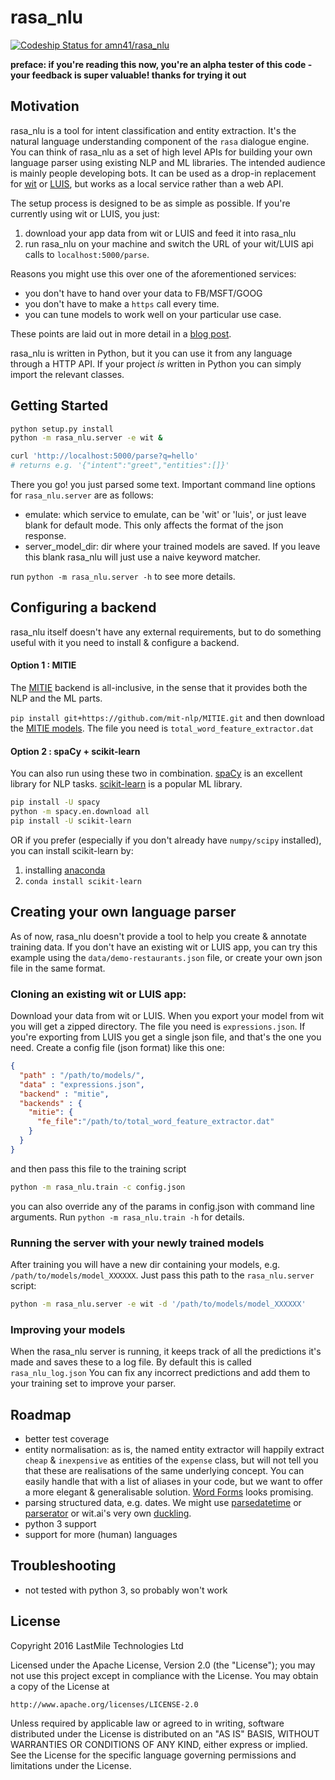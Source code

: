 # rasa_nlu
[ ![Codeship Status for amn41/rasa_nlu](https://app.codeship.com/projects/b06f6000-7444-0134-8053-76df66f7aa2d/status?branch=master)](https://app.codeship.com/projects/179147)

**preface: if you're reading this now, you're an alpha tester of this code - your feedback is super valuable! thanks for trying it out**

## Motivation

rasa_nlu is a tool for intent classification and entity extraction. It's the natural language understanding component of the `rasa` dialogue engine.
You can think of rasa_nlu as a set of high level APIs for building your own language parser using existing NLP and ML libraries.
The intended audience is mainly people developing bots. 
It can be used as a drop-in replacement for [wit](https://wit.ai) or [LUIS](https://luis.ai), but works as a local service rather than a web API. 

The setup process is designed to be as simple as possible. If you're currently using wit or LUIS, you just:
1. download your app data from wit or LUIS and feed it into rasa_nlu
2. run rasa_nlu on your machine and switch the URL of your wit/LUIS api calls to `localhost:5000/parse`.

Reasons you might use this over one of the aforementioned services: 
- you don't have to hand over your data to FB/MSFT/GOOG
- you don't have to make a `https` call every time.
- you can tune models to work well on your particular use case.

These points are laid out in more detail in a [blog post](https://medium.com/lastmile-conversations/do-it-yourself-nlp-for-bot-developers-2e2da2817f3d).

rasa_nlu is written in Python, but it you can use it from any language through a HTTP API. 
If your project *is* written in Python you can simply import the relevant classes.
 
## Getting Started
```bash
python setup.py install
python -m rasa_nlu.server -e wit &

curl 'http://localhost:5000/parse?q=hello'
# returns e.g. '{"intent":"greet","entities":[]}'
```

There you go! you just parsed some text. Important command line options for `rasa_nlu.server` are as follows:
- emulate: which service to emulate, can be 'wit' or 'luis', or just leave blank for default mode. This only affects the format of the json response.
- server_model_dir: dir where your trained models are saved. If you leave this blank rasa_nlu will just use a naive keyword matcher.

run `python -m rasa_nlu.server -h` to see more details.


## Configuring a backend
rasa_nlu itself doesn't have any external requirements, but to do something useful with it you need to install & configure a backend. 

#### Option 1 : MITIE
The [MITIE](https://github.com/mit-nlp/MITIE) backend is all-inclusive, in the sense that it provides both the NLP and the ML parts.

`pip install git+https://github.com/mit-nlp/MITIE.git`
and then download the [MITIE models](https://github.com/mit-nlp/MITIE/releases/download/v0.4/MITIE-models-v0.2.tar.bz2). The file you need is `total_word_feature_extractor.dat`

#### Option 2 : spaCy + scikit-learn
You can also run using these two in combination. 
[spaCy](https://spacy.io/) is an excellent library for NLP tasks.
[scikit-learn](http://scikit-learn.org/) is a popular ML library.

```bash
pip install -U spacy
python -m spacy.en.download all
pip install -U scikit-learn
```

OR if you prefer (especially if you don't already have `numpy/scipy` installed), you can install scikit-learn by:

1. installing [anaconda](https://www.continuum.io/downloads)
2. `conda install scikit-learn`


<!---
- [NLTK](www.nltk.org/)
-->

## Creating your own language parser

As of now, rasa_nlu doesn't provide a tool to help you create & annotate training data. 
If you don't have an existing wit or LUIS app, you can try this example using the `data/demo-restaurants.json` file, or create your own json file in the same format. 

### Cloning an existing wit or LUIS app:

Download your data from wit or LUIS. When you export your model from wit you will get a zipped directory. The file you need is `expressions.json`.
If you're exporting from LUIS you get a single json file, and that's the one you need. Create a config file (json format) like this one:

```json
{
  "path" : "/path/to/models/",
  "data" : "expressions.json",
  "backend" : "mitie",
  "backends" : {
    "mitie": {
      "fe_file":"/path/to/total_word_feature_extractor.dat"
    }
  }
}
```

and then pass this file to the training script

```bash
python -m rasa_nlu.train -c config.json
```

you can also override any of the params in config.json with command line arguments. Run `python -m rasa_nlu.train -h` for details.

### Running the server with your newly trained models

After training you will have a new dir containing your models, e.g. `/path/to/models/model_XXXXXX`. 
Just pass this path to the `rasa_nlu.server` script:

```bash
python -m rasa_nlu.server -e wit -d '/path/to/models/model_XXXXXX'
```

<!---
### Using Rasa from python
Pretty simple really, just open your python interpreter and type:
```python
from rasa.backends import MITIEInterpreter

interpreter = MITIEInterpreter('data/intent_classifier.dat','data/ner.dat','data/total_word_feature_extractor.dat')
interpreter.parse("hello world")  # -> {'intent':'greet','entities':[]}
```
-->

### Improving your models
When the rasa_nlu server is running, it keeps track of all the predictions it's made and saves these to a log file. By default this is called `rasa_nlu_log.json`
You can fix any incorrect predictions and add them to your training set to improve your parser.

## Roadmap 
- better test coverage
- entity normalisation: as is, the named entity extractor will happily extract `cheap` & `inexpensive` as entities of the `expense` class, but will not tell you that these are realisations of the same underlying concept. You can easily handle that with a list of aliases in your code, but we want to offer a more elegant & generalisable solution. [Word Forms](https://github.com/gutfeeling/word_forms) looks promising.
- parsing structured data, e.g. dates. We might use [parsedatetime](https://pypi.python.org/pypi/parsedatetime/) or [parserator](https://github.com/datamade/parserator) or wit.ai's very own [duckling](https://duckling.wit.ai/). 
- python 3 support
- support for more (human) languages

## Troubleshooting
- not tested with python 3, so probably won't work


## License
Copyright 2016 LastMile Technologies Ltd

Licensed under the Apache License, Version 2.0 (the "License");
you may not use this project except in compliance with the License.
You may obtain a copy of the License at

    http://www.apache.org/licenses/LICENSE-2.0

Unless required by applicable law or agreed to in writing, software
distributed under the License is distributed on an "AS IS" BASIS,
WITHOUT WARRANTIES OR CONDITIONS OF ANY KIND, either express or implied.
See the License for the specific language governing permissions and
limitations under the License.
